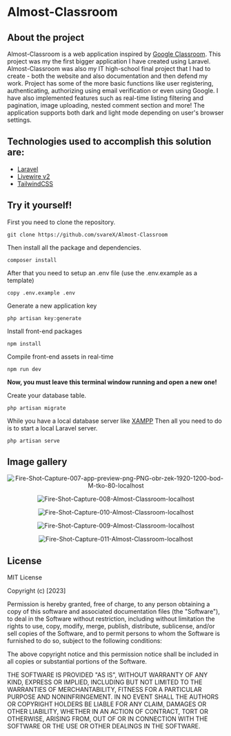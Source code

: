 ﻿
# Almost-Classroom

## About the project 
Almost-Classroom is a web application inspired by [Google Classroom](https://classroom.google.com/). This project was my the first bigger application I have created using Laravel. Almost-Classroom was also my IT high-school final project that I had to create - both the website and also documentation and then defend my work. Project has some of the more basic functions like user registering, authenticating, authorizing using email verification or even using Google. I have also implemented features such as real-time listing filtering and pagination, image uploading, nested comment section and more! The application supports both dark and light mode depending on user's browser settings.


## Technologies used to accomplish this solution are:

 - [Laravel](https://laravel.com/)
 - [Livewire v2](https://laravel-livewire.com/)
 - [TailwindCSS](https://tailwindcss.com/)
 
## Try it yourself!
First you need to clone the repository.

    git clone https://github.com/svareX/Almost-Classroom

Then install all the package and dependencies.

    composer install

After that you need to setup an .env file (use the .env.example as a template)

    copy .env.example .env



Generate a new application key

    php artisan key:generate
 
 Install front-end packages

    npm install

 Compile front-end assets in real-time

    npm run dev
       
**Now, you must leave this terminal window running and open a new one!**
<p>Create your database table.</p>

    php artisan migrate


While you have a local database server like [XAMPP](https://www.apachefriends.org/)
Then all you need to do is to start a local Laravel server.

    php artisan serve

## Image gallery

<p align="center">
<img src="https://i.ibb.co/4279gvF/Fire-Shot-Capture-007-app-preview-png-PNG-obr-zek-1920-1200-bod-M-tko-80-localhost.png" alt="Fire-Shot-Capture-007-app-preview-png-PNG-obr-zek-1920-1200-bod-M-tko-80-localhost">
</p>


<p align="center">
<img src="https://i.ibb.co/g7NJBvr/Fire-Shot-Capture-008-Almost-Classroom-localhost.png" alt="Fire-Shot-Capture-008-Almost-Classroom-localhost">
</p>

<p align="center">
<img src="https://i.ibb.co/5R2yNPz/Fire-Shot-Capture-010-Almost-Classroom-localhost.png" alt="Fire-Shot-Capture-010-Almost-Classroom-localhost" >
</p>

<p align="center">
<img src="https://i.ibb.co/gPFVHbs/Fire-Shot-Capture-009-Almost-Classroom-localhost.png" alt="Fire-Shot-Capture-009-Almost-Classroom-localhost" >
</p>

<p align="center">
<img src="https://i.ibb.co/ZHVkj75/Fire-Shot-Capture-011-Almost-Classroom-localhost.png" alt="Fire-Shot-Capture-011-Almost-Classroom-localhost">
</p>

## License
MIT License

Copyright (c) [2023]

Permission is hereby granted, free of charge, to any person obtaining a copy
of this software and associated documentation files (the "Software"), to deal
in the Software without restriction, including without limitation the rights
to use, copy, modify, merge, publish, distribute, sublicense, and/or sell
copies of the Software, and to permit persons to whom the Software is
furnished to do so, subject to the following conditions:

The above copyright notice and this permission notice shall be included in all
copies or substantial portions of the Software.

THE SOFTWARE IS PROVIDED "AS IS", WITHOUT WARRANTY OF ANY KIND, EXPRESS OR
IMPLIED, INCLUDING BUT NOT LIMITED TO THE WARRANTIES OF MERCHANTABILITY,
FITNESS FOR A PARTICULAR PURPOSE AND NONINFRINGEMENT. IN NO EVENT SHALL THE
AUTHORS OR COPYRIGHT HOLDERS BE LIABLE FOR ANY CLAIM, DAMAGES OR OTHER
LIABILITY, WHETHER IN AN ACTION OF CONTRACT, TORT OR OTHERWISE, ARISING FROM,
OUT OF OR IN CONNECTION WITH THE SOFTWARE OR THE USE OR OTHER DEALINGS IN THE
SOFTWARE.
